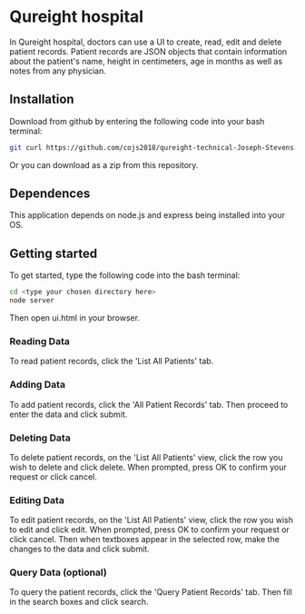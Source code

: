 # Qureight hospital
In Qureight hospital, doctors can use a UI to create, read, edit and delete patient records. Patient records are JSON objects that contain information about the patient's name, height in centimeters, age in months as well as notes from any physician.

## Installation
Download from github by entering the following code into your bash terminal:

```bash
git curl https://github.com/cojs2018/qureight-technical-Joseph-Stevens.git
```

Or you can download as a zip from this repository.

## Dependences
This application depends on node.js and express being installed into your OS.

## Getting started
To get started, type the following code into the bash terminal:

```bash
cd <type your chosen directory here>
node server
```

Then open ui.html in your browser.

### Reading Data
To read patient records, click the 'List All Patients' tab.

### Adding Data
To add patient records, click the 'All Patient Records' tab. Then proceed to enter the data and click submit.

### Deleting Data
To delete patient records, on the 'List All Patients' view, click the row you wish to delete and click delete. When prompted, press OK to confirm your request or click cancel.

### Editing Data
To edit patient records, on the 'List All Patients' view, click the row you wish to edit and click edit. When prompted, press OK to confirm your request or click cancel. Then when textboxes appear in the selected row, make the changes to the data and click submit.

### Query Data (optional)
To query the patient records, click the 'Query Patient Records' tab. Then fill in the search boxes and click search.
